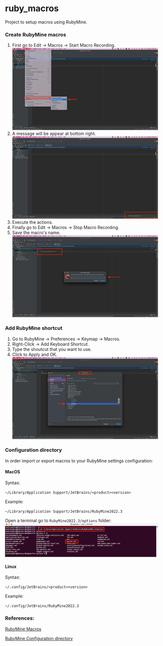 # ruby_macros
Project to setup macros using RubyMine. 


### Create RubyMine macros

1. First go to Edit -> Macros -> Start Macro Recording.
   ![start record macro](img/start_record_macro.png)
2. A message will be appear at bottom right.
   ![started recording macro](img/started_recording_macro.png)
3. Execute the actions.
4. Finally go to Edit -> Macros -> Stop Macro Recording.
5. Save the macro's name.
   ![action macros](img/action_macros.png)

### Add RubyMine shortcut

1. Go to RubyMine -> Preferences -> Keymap -> Macros.
2. Right-Click -> Add Keyboard Shortcut.
3. Type the shoutcut that you want to use. 
4. Click to Apply and OK.
   ![add shourtcut](img/add_shourtcut.png)


### Configuration directory
In order import or export macros to your RubyMine settings configuration:

#### MacOS

Syntax: 

`~/Library/Application Support/JetBrains/<product><version>`

Example: 

`~/Library/Application Support/JetBrains/RubyMine2022.3`

Open a terminal go to `RubyMine2022.3/options` folder: 
![terminal mac](img/terminal_mac.png)

#### Linux
Syntax:

`~/.config/JetBrains/<product><version>`

Example:

`~/.config/JetBrains/RubyMine2022.3`


### References:
[RubyMine Macros](https://www.jetbrains.com/help/ruby/using-macros-in-the-editor.html)

[RubyMine Configuration directory](https://www.jetbrains.com/help/ruby/directories-used-by-the-ide-to-store-settings-caches-plugins-and-logs.html#config-directory)